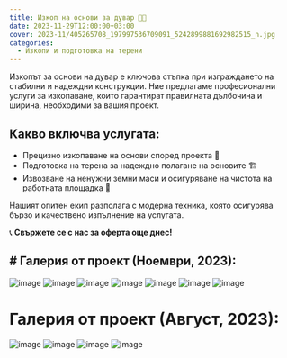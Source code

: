 ```yaml
---
title: Изкоп на основи за дувар 🚧🧱
date: 2023-11-29T12:00:00+03:00
cover: 2023-11/405265708_197997536709091_5242899881692982515_n.jpg
categories:
  - Изкопи и подготовка на терени
---
```


Изкопът за основи на дувар е ключова стъпка при изграждането на стабилни и надеждни конструкции. Ние предлагаме професионални услуги за изкопаване, които гарантират правилната дълбочина и ширина, необходими за вашия проект.

## Какво включва услугата:

- Прецизно изкопаване на основи според проекта 📐
- Подготовка на терена за надеждно полагане на основите 🏗️
- Извозване на ненужни земни маси и осигуряване на чистота на работната площадка 🚜

Нашият опитен екип разполага с модерна техника, която осигурява бързо и качествено изпълнение на услугата.

📞 **Свържете се с нас за оферта още днес!**


## # Галерия от проект (Ноември, 2023):

![image](2023-11/405249150_197997390042439_1327859865304813356_n.jpg)
![image](2023-11/405265708_197997536709091_5242899881692982515_n.jpg)
![image](2023-11/405303530_197996983375813_3871473530291496747_n.jpg)
![image](2023-11/406287660_197998276709017_6565531893449430125_n.jpg)
![image](2023-11/406318143_197998193375692_3242873065630745633_n.jpg)
![image](2023-11/406325191_197998226709022_8993800035614269858_n.jpg)
![image](2023-11/406367409_197998250042353_2088747944122268352_n.jpg)

# Галерия от проект (Август, 2023):

![image](2023-08/364792091_124759124032933_4585557416964556083_n.jpg)
![image](2023-08/365241689_124759134032932_7751664340863498700_n.jpg)
![image](2023-08/365470139_124759154032930_2080450841743018151_n.jpg)
![image](2023-08/365713089_124759164032929_7925792184379622002_n.jpg)
